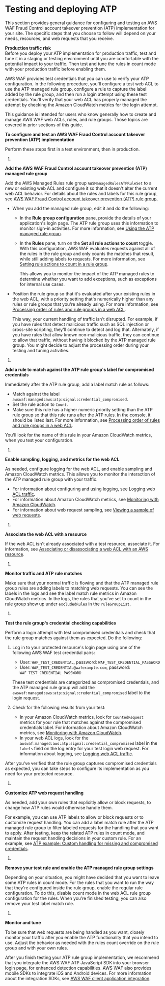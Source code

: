 # Testing and deploying ATP<a name="waf-atp-deploying"></a>

This section provides general guidance for configuring and testing an AWS WAF Fraud Control account takeover prevention \(ATP\) implementation for your site\. The specific steps that you choose to follow will depend on your needs, resources, and web requests that you receive\. 

**Production traffic risk**  
Before you deploy your ATP implementation for production traffic, test and tune it in a staging or testing environment until you are comfortable with the potential impact to your traffic\. Then test and tune the rules in count mode with your production traffic before enabling them\. 

AWS WAF provides test credentials that you can use to verify your ATP configuration\. In the following procedure, you'll configure a test web ACL to use the ATP managed rule group, configure a rule to capture the label added by the rule group, and then run a login attempt using these test credentials\. You'll verify that your web ACL has properly managed the attempt by checking the Amazon CloudWatch metrics for the login attempt\. 

This guidance is intended for users who know generally how to create and manage AWS WAF web ACLs, rules, and rule groups\. Those topics are covered in prior sections of this guide\. 

**To configure and test an AWS WAF Fraud Control account takeover prevention \(ATP\) implementation**

Perform these steps first in a test environment, then in production\.

1. 

**Add the AWS WAF Fraud Control account takeover prevention \(ATP\) managed rule group**

   Add the AWS Managed Rules rule group `AWSManagedRulesATPRuleSet` to a new or existing web ACL and configure it so that it doesn't alter the current web ACL behavior\. For details about the rules and labels for this rule group, see [AWS WAF Fraud Control account takeover prevention \(ATP\) rule group](aws-managed-rule-groups-atp.md)\.
   + When you add the managed rule group, edit it and do the following: 
     + In the **Rule group configuration** pane, provide the details of your application's login page\. The ATP rule group uses this information to monitor sign\-in activities\. For more information, see [Using the ATP managed rule group](waf-atp-rg-using.md)\.
     + In the **Rules** pane, turn on the **Set all rule actions to count** toggle\. With this configuration, AWS WAF evaluates requests against all of the rules in the rule group and only counts the matches that result, while still adding labels to requests\. For more information, see [Setting rule actions to count in a rule group](web-acl-rule-group-settings.md#web-acl-rule-group-rule-to-count)\.

       This allows you to monitor the impact of the ATP managed rules to determine whether you want to add exceptions, such as exceptions for internal use cases\. 
   + Position the rule group so that it's evaluated after your existing rules in the web ACL, with a priority setting that's numerically higher than any rules or rule groups that you're already using\. For more information, see [Processing order of rules and rule groups in a web ACL](web-acl-processing-order.md)\. 

     This way, your current handling of traffic isn't disrupted\. For example, if you have rules that detect malicious traffic such as SQL injection or cross\-site scripting, they'll continue to detect and log that\. Alternately, if you have rules that allow known non\-malicious traffic, they can continue to allow that traffic, without having it blocked by the ATP managed rule group\. You might decide to adjust the processing order during your testing and tuning activities\.

1. 

**Add a rule to match against the ATP rule group's label for compromised credentials**

   Immediately after the ATP rule group, add a label match rule as follows: 
   + Match against the label `awswaf:managed:aws:atp:signal:credential_compromised`\. 
   + Set the rule action to `Count`\.
   + Make sure this rule has a higher numeric priority setting than the ATP rule group so that this rule runs after the ATP rules\. In the console, it should be listed last\. For more information, see [Processing order of rules and rule groups in a web ACL](web-acl-processing-order.md)\. 

   You'll look for the name of this rule in your Amazon CloudWatch metrics, when you test your configuration\. 

1. 

**Enable sampling, logging, and metrics for the web ACL**

   As needed, configure logging for the web ACL, and enable sampling and Amazon CloudWatch metrics\. This allows you to monitor the interaction of the ATP managed rule group with your traffic\. 
   + For information about configuring and using logging, see [Logging web ACL traffic](logging.md)\. 
   + For information about Amazon CloudWatch metrics, see [Monitoring with Amazon CloudWatch](monitoring-cloudwatch.md)\. 
   + For information about web request sampling, see [Viewing a sample of web requests](web-acl-testing-view-sample.md)\. 

1. 

**Associate the web ACL with a resource**

   If the web ACL isn't already associated with a test resource, associate it\. For information, see [Associating or disassociating a web ACL with an AWS resource](web-acl-associating-aws-resource.md)\.

1. 

**Monitor traffic and ATP rule matches**

   Make sure that your normal traffic is flowing and that the ATP managed rule group rules are adding labels to matching web requests\. You can see the labels in the logs and see the label match rule metrics in Amazon CloudWatch metrics\. In the logs, the rules that you've set to count in the rule group show up under `excludedRules` in the `ruleGroupList`\. 

1. 

**Test the rule group's credential checking capabilities**

   Perform a login attempt with test compromised credentials and check that the rule group matches against them as expected\. Do the following:

   1. Log in to your protected resource's login page using one of the following AWS WAF test credential pairs: 
      + User: `WAF_TEST_CREDENTIAL`, password: `WAF_TEST_CREDENTIAL_PASSWORD`
      + User: `WAF_TEST_CREDENTIAL@wafexample.com`, password: `WAF_TEST_CREDENTIAL_PASSWORD`

      These test credentials are categorized as compromised credentials, and the ATP managed rule group will add the `awswaf:managed:aws:atp:signal:credential_compromised` label to the login request\. 

   1. Check for the following results from your test: 
      + In your Amazon CloudWatch metrics, look for `CountedRequest` metrics for your rule that matches against the compromised credentials label\. For information about Amazon CloudWatch metrics, see [Monitoring with Amazon CloudWatch](monitoring-cloudwatch.md)\. 
      + In your web ACL logs, look for the `awswaf:managed:aws:atp:signal:credential_compromised` label in the `labels` field on the log entry for your test login web request\. For information about logging, see [Logging web ACL traffic](logging.md)\. 

   After you've verified that the rule group captures compromised credentials as expected, you can take steps to configure its implementation as you need for your protected resource\.

1. 

**Customize ATP web request handling**

   As needed, add your own rules that explicitly allow or block requests, to change how ATP rules would otherwise handle them\. 

   For example, you can use ATP labels to allow or block requests or to customize request handling\. You can add a label match rule after the ATP managed rule group to filter labeled requests for the handling that you want to apply\. After testing, keep the related ATP rules in count mode, and maintain the request handling decisions in your custom rule\. For an example, see [ATP example: Custom handling for missing and compromised credentials](waf-atp-control-example-user-agent-exception.md)\. 

1. 

**Remove your test rule and enable the ATP managed rule group settings**

   Depending on your situation, you might have decided that you want to leave some ATP rules in count mode\. For the rules that you want to run the way that they're configured inside the rule group, enable the regular rule configuration\. To do this, disable count mode in the web ACL rule group configuration for the rules\. When you're finished testing, you can also remove your test label match rule\.

1. 

**Monitor and tune**

   To be sure that web requests are being handled as you want, closely monitor your traffic after you enable the ATP functionality that you intend to use\. Adjust the behavior as needed with the rules count override on the rule group and with your own rules\. 

After you finish testing your ATP rule group implementation, we recommend that you integrate the AWS WAF ATP JavaScript SDK into your browser login page, for enhanced detection capabilities\. AWS WAF also provides mobile SDKs to integrate iOS and Android devices\. For more information about the integration SDKs, see [AWS WAF client application integration](waf-application-integration.md)\. 
